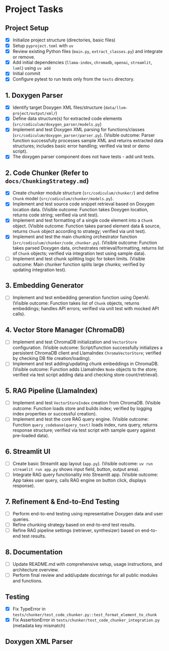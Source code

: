 # Project Tasks

## Project Setup
- [x] Initialize project structure (directories, basic files)
- [x] Setup `pyproject.toml` with `uv`
- [x] Review existing Python files (`main.py`, `extract_classes.py`) and integrate or remove.
- [x] Add initial dependencies (`llama-index`, `chromadb`, `openai`, `streamlit`, `lxml`) using `uv add`
- [x] Initial commit
- [x] Configure pytest to run tests only from the `tests` directory.

## 1. Doxygen Parser
- [x] Identify target Doxygen XML files/structure (`data/llvm-project/output/xml/`)
- [x] Define data structure(s) for extracted code elements (`src/codiculum/doxygen_parser/models.py`)
- [x] Implement and test Doxygen XML parsing for functions/classes (`src/codiculum/doxygen_parser/parser.py`). (Visible outcome: Parser function successfully processes sample XML and returns extracted data structures; includes basic error handling; verified via test or demo script).
- [x] The doxygen parser component does not have tests - add unit tests.

## 2. Code Chunker (Refer to `docs/ChunkingStrategy.md`)
- [x] Create chunker module structure (`src/codiculum/chunker/`) and define `Chunk` model (`src/codiculum/chunker/models.py`).
- [x] Implement and test source code snippet retrieval based on Doxygen location data. (Visible outcome: Function takes Doxygen location, returns code string; verified via unit test).
- [x] Implement and test formatting of a single code element into a `Chunk` object. (Visible outcome: Function takes parsed element data & source, returns `Chunk` object according to strategy; verified via unit test).
- [x] Implement and test the main chunking orchestrator function (`src/codiculum/chunker/code_chunker.py`). (Visible outcome: Function takes parsed Doxygen data, orchestrates retrieval/formatting, returns list of `Chunk` objects; verified via integration test using sample data).
- [ ] Implement and test chunk splitting logic for token limits. (Visible outcome: Main chunker function splits large chunks; verified by updating integration test).

## 3. Embedding Generator
- [ ] Implement and test embedding generation function using OpenAI. (Visible outcome: Function takes list of `Chunk` objects, returns embeddings; handles API errors; verified via unit test with mocked API calls).

## 4. Vector Store Manager (ChromaDB)
- [ ] Implement and test ChromaDB initialization and `VectorStore` configuration. (Visible outcome: Script/function successfully initializes a persistent ChromaDB client and LlamaIndex `ChromaVectorStore`; verified by checking DB file creation/loading).
- [ ] Implement and test adding/updating chunk embeddings in ChromaDB. (Visible outcome: Function adds LlamaIndex `Node` objects to the store; verified via test script adding data and checking store count/retrieval).

## 5. RAG Pipeline (LlamaIndex)
- [ ] Implement and test `VectorStoreIndex` creation from ChromaDB. (Visible outcome: Function loads store and builds index; verified by logging index properties or successful creation).
- [ ] Implement and test the core RAG query engine. (Visible outcome: Function `query_codebase(query_text)` loads index, runs query, returns response structure; verified via test script with sample query against pre-loaded data).

## 6. Streamlit UI
- [ ] Create basic Streamlit app layout (`app.py`). (Visible outcome: `uv run streamlit run app.py` shows input field, button, output area).
- [ ] Integrate RAG query functionality into Streamlit app. (Visible outcome: App takes user query, calls RAG engine on button click, displays response).

## 7. Refinement & End-to-End Testing
- [ ] Perform end-to-end testing using representative Doxygen data and user queries.
- [ ] Refine chunking strategy based on end-to-end test results.
- [ ] Refine RAG pipeline settings (retriever, synthesizer) based on end-to-end test results.

## 8. Documentation
- [ ] Update README.md with comprehensive setup, usage instructions, and architecture overview.
- [ ] Perform final review and add/update docstrings for all public modules and functions.

## Testing
- [x] Fix TypeError in `tests/chunker/test_code_chunker.py::test_format_element_to_chunk`
- [x] Fix AssertionError in `tests/chunker/test_code_chunker_integration.py` (metadata key mismatch)

## Doxygen XML Parser